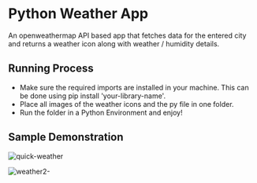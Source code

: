 # Python Weather App


An openweathermap API based app that fetches data for the entered city and returns a weather icon along with weather / humidity details. 

## Running Process

- Make sure the required imports are installed in your machine.  This can be done using pip install 'your-library-name'.
- Place all images of the weather icons and the py file in one folder.
- Run the folder in a Python Environment and enjoy!

## Sample Demonstration

![quick-weather](https://user-images.githubusercontent.com/82564549/213549360-d9d59f72-4916-4693-bc50-70a00097f13f.png)

![weather2-](https://user-images.githubusercontent.com/82564549/213549365-4aa3aad6-b762-4b44-99ea-037bedddd613.png)

